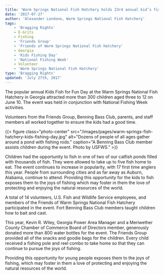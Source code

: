 ```yaml
---
title: 'Warm Springs National Fish Hatchery holds 23rd annual kid’s fishing day'
date: '2017-07-27'
author: 'Alexander Londono, Warm Springs National Fish Hatchery'
tags:
    - 'Bragging Rights'
    - E-Grits
    - Fishing
    - 'Friends Group'
    - 'Friends of Warm Springs National Fish Hatchery'
    - Georgia
    - 'Kids Fishing Day'
    - 'National Fishing Week'
    - Volunteer
    - 'Warm Springs National Fish Hatchery'
type: 'Bragging Rights'
updated: 'July 27th, 2017'
---
```


The popular annual Kids Fish for Fun Day at the Warm Springs National Fish Hatchery in Georgia attracted more than 300 children aged three to 12 on June 10. The event was  held in conjunction with National Fishing Week activities.

Volunteers from the Friends Group, Benning Bass Club, parents, and staff members all worked together to ensure the kids had a good time. 

{{< figure class="photo-center" src="/images/pages/warm-springs-fish-hatchery-kids-fishing-day.jpg" alt="Dozens of people of all ages gather around a pond with fishing rods." caption="A Benning Bass Club member assists children during the event. Photo by USFWS." >}}

Children had the opportunity to fish in one of two of our catfish ponds filled with thousands of fish.  They were allowed to take up to five fish home to eat. The event continues to increase in popularity, with 17 first time anglers this year.  People from surrounding cities and as far away as Auburn, Alabama, continue to attend.  Providing this opportunity for the kids to fish exposes them to the joys of fishing which may foster in them the love of protecting and enjoying the natural resources of the world. 

A total of 14 volunteers, U.S. Fish and Wildlife Service employees, and members of the Friends of Warm Springs National Fish Hatchery participated in the event.  Fort Benning Bass Club members taught children how to bait and cast.

This year, Kevin R. Wiley, Georgia Power Area Manager and a Meriwether County Chamber of Commerce Board of Directors member, generously donated more than 800 water bottles for the event. The Friends Group provided all of the snacks and goodie bags for the children.  Every child received a fishing pole and reel combo to take home so that they can continue to pursue the joys of fishing.

Providing this opportunity for young people exposes them to the joys of fishing, which may foster in them a love of protecting and enjoying the natural resources of the world. 
